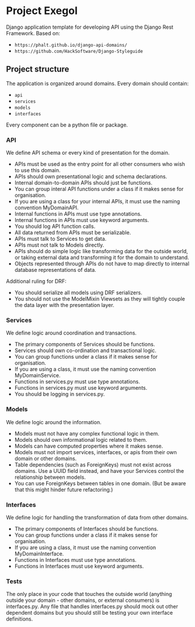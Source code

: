 # Project Exegol

Django application template for developing API using the Django Rest Framework.
Based on:

- `https://phalt.github.io/django-api-domains/`
- `https://github.com/HackSoftware/Django-Styleguide`

## Project structure

The application is organized around domains.
Every domain should contain:

- `api`
- `services`
- `models`
- `interfaces`

Every component can be a python file or package.

### API

We define API schema or every kind of presentation for the domain.

- APIs must be used as the entry point for all other consumers who wish to use this domain.
- APIs should own presentational logic and schema declarations.
- Internal domain-to-domain APIs should just be functions.
- You can group interal API functions under a class if it makes sense for organisation.
- If you are using a class for your internal APIs, it must use the naming convention MyDomainAPI.
- Internal functions in APIs must use type annotations.
- Internal functions in APIs must use keyword arguments.
- You should log API function calls.
- All data returned from APIs must be serializable.
- APIs must talk to Services to get data.
- APIs must not talk to Models directly.
- APIs should do simple logic like transforming data for the outside world, or taking external data and transforming it for the domain to understand.
- Objects represented through APIs do not have to map directly to internal database representations of data.

Additional ruling for DRF:

- You should serialize all models using DRF serializers.
- You should not use the ModelMixin Viewsets as they will tightly couple the data layer with the presentation layer.

### Services

We define logic around coordination and transactions.

- The primary components of Services should be functions.
- Services should own co-ordination and transactional logic.
- You can group functions under a class if it makes sense for organisation.
- If you are using a class, it must use the naming convention MyDomainService.
- Functions in services.py must use type annotations.
- Functions in services.py must use keyword arguments.
- You should be logging in services.py.

### Models

We define logic around the information.

- Models must not have any complex functional logic in them.
- Models should own informational logic related to them.
- Models can have computed properties where it makes sense.
- Models must not import services, interfaces, or apis from their own domain or other domains.
- Table dependencies (such as ForeignKeys) must not exist across domains. Use a UUID field instead, and have your Services control the relationship between models.
- You can use ForeignKeys between tables in one domain. (But be aware that this might hinder future refactoring.)

### Interfaces

We define logic for handling the transformation of data from other domains.

- The primary components of Interfaces should be functions.
- You can group functions under a class if it makes sense for organisation.
- If you are using a class, it must use the naming convention MyDomainInterface.
- Functions in Interfaces must use type annotations.
- Functions in Interfaces must use keyword arguments.

### Tests

The only place in your code that touches the outside world (anything outside your domain - other domains, or external consumers) is interfaces.py.
Any file that handles interfaces.py should mock out other dependent domains but you should still be testing your own interface definitions.
